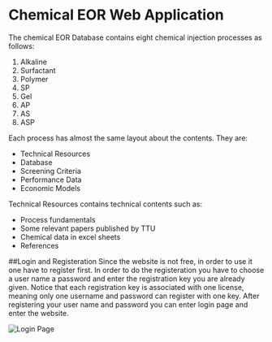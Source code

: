 # Chemical EOR Web Application

The chemical EOR Database contains eight chemical injection processes as follows:
1. Alkaline
2. Surfactant
3. Polymer
4. SP
5. Gel
6. AP
7. AS
8. ASP


Each process has almost the same layout about the contents. They are:
* Technical Resources
* Database
* Screening Criteria
* Performance Data
* Economic Models

Technical Resources contains technical contents such as:
* Process fundamentals
* Some relevant papers published by TTU
* Chemical data in excel sheets
* References


##Login and Registeration
Since the website is not free, in order to use it one have to register first. In order to do the registeration you have to choose a user name a password and enter the registration key you are already given. Notice that each registration key is associated with one license, meaning only one username and password can register with one key.  After registering your user name and password you can enter login page and enter the website. 

![Login Page](https://github.com/maederayati/Test/blob/master/login.jpg)

